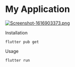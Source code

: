 # My Application
[![Screenshot-1616903373.png](https://i.postimg.cc/Q9k7rPxn/Screenshot-1616903373.png)](https://postimg.cc/Q9k7rPxn)

Installation

```
flutter pub get
```
Usage 

```
flutter run
```

